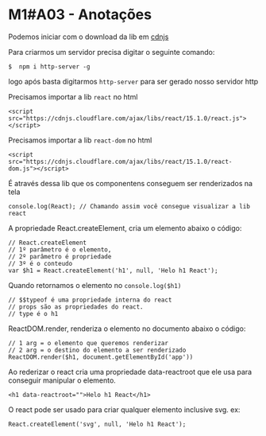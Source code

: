 # M1#A03 - Anotações

Podemos iniciar com o download da lib em [cdnjs](https://cdnjs.com/)

Para criarmos um servidor precisa digitar o seguinte comando:

```
$  npm i http-server -g
```
logo após basta digitarmos `http-server` para ser gerado nosso servidor http

Precisamos importar a lib `react` no html

```
<script src="https://cdnjs.cloudflare.com/ajax/libs/react/15.1.0/react.js"></script>
```

Precisamos importar a lib `react-dom` no html
```
<script src="https://cdnjs.cloudflare.com/ajax/libs/react/15.1.0/react-dom.js"></script>
```
É através dessa lib que os componentens conseguem ser renderizados na tela

```
console.log(React); // Chamando assim você consegue visualizar a lib react
```

A propriedade React.createElement, cria um elemento abaixo o código:
```
// React.createElement
// 1º parâmetro é o elemento, 
// 2º parâmetro é propriedade 
// 3º é o conteudo 
var $h1 = React.createElement('h1', null, 'Helo h1 React');
```

Quando retornamos o elemento no `console.log($h1)`
```
// $$typeof é uma propriedade interna do react
// props são as propriedades do react.
// type é o h1
```

ReactDOM.render, renderiza o elemento no documento abaixo o código:
```
// 1 arg = o elemento que queremos renderizar 
// 2 arg = o destino do elemento a ser renderizado
ReactDOM.render($h1, document.getElementById('app'))
```
Ao rederizar o react cria uma propriedade data-reactroot que ele usa para conseguir manipular o elemento.
```
<h1 data-reactroot="">Helo h1 React</h1>
```

O react pode ser usado para criar qualquer elemento inclusive svg. ex:
```
React.createElement('svg', null, 'Helo h1 React');
```